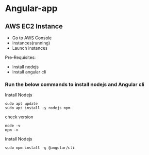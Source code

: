 # Angular-app
## AWS EC2 Instance

- Go to AWS Console
- Instances(running)
- Launch instances

Pre-Requisites:
- Install nodejs 
- Install angular cli

### Run the below commands to install nodejs  and Angular cli

Install Nodejs 

```
sudo apt update
sudo apt install -y nodejs npm
```
check version 
```
node -v
npm -v
```
Install Nodejs 
```
sudo npm install -g @angular/cli
```

